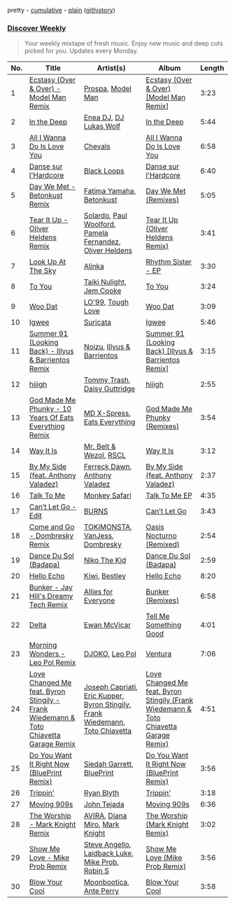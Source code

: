 pretty - [cumulative](/playlists/cumulative/Discover%20Weekly.md) - [plain](/playlists/plain/37i9dQZEVXcERLiUqU2pJX) ([githistory](https://github.githistory.xyz/vitokorn/spotify-playlist-archive/blob/master/playlists/plain/37i9dQZEVXcERLiUqU2pJX))

### [Discover Weekly](https://open.spotify.com/playlist/37i9dQZEVXcERLiUqU2pJX)

> Your weekly mixtape of fresh music. Enjoy new music and deep cuts picked for you. Updates every Monday.

| No. | Title | Artist(s) | Album | Length |
|---|---|---|---|---|
| 1 | [Ecstasy (Over & Over) - Model Man Remix](https://open.spotify.com/track/0khE5TLTG1KUFDxiZxri4m) | [Prospa](https://open.spotify.com/artist/6HabM2PUM519iIxervGWSb), [Model Man](https://open.spotify.com/artist/2T5NLCuN31j79zbxZ2XCSA) | [Ecstasy (Over & Over) [Model Man Remix]](https://open.spotify.com/album/50JkaTlNYH5UawHpqiUFsi) | 3:23 |
| 2 | [In the Deep](https://open.spotify.com/track/0NP6rYdnasD3XWM99cLD8J) | [Enea DJ](https://open.spotify.com/artist/2JvIsP09CKU1BsZRqsWgd9), [DJ Lukas Wolf](https://open.spotify.com/artist/6lSIKfeztf7LhEsnSDw7XM) | [In the Deep](https://open.spotify.com/album/3Zrq3Z8ZpFKBVoQaUZe78R) | 5:44 |
| 3 | [All I Wanna Do Is Love You](https://open.spotify.com/track/3b0WXNky1tMQqlucvldBQ8) | [Chevals](https://open.spotify.com/artist/3FLjlMNzBBKe23npQu6y85) | [All I Wanna Do Is Love You](https://open.spotify.com/album/6kRBSNQmjgOMnCAv0d7cy4) | 6:58 |
| 4 | [Danse sur l'Hardcore](https://open.spotify.com/track/0ZMKcX8KRdliorrG9LL7UB) | [Black Loops](https://open.spotify.com/artist/6AwGe2F49hD3ANXvmOwqQB) | [Danse sur l'Hardcore](https://open.spotify.com/album/2rSbYvUeGjslZaScneRS3M) | 6:40 |
| 5 | [Day We Met - Betonkust Remix](https://open.spotify.com/track/1VdeCgpIm4qRcSDvtIK5Jv) | [Fatima Yamaha](https://open.spotify.com/artist/7eZRt08LoDy0nfIS6OwyMP), [Betonkust](https://open.spotify.com/artist/0wtoN4C5b7fBp8GLT8DYXo) | [Day We Met (Remixes)](https://open.spotify.com/album/3tKegcGPlaRUk9bbaP7X75) | 5:05 |
| 6 | [Tear It Up - Oliver Heldens Remix](https://open.spotify.com/track/0kZPGDVImkGGOFGg7oAdRv) | [Solardo](https://open.spotify.com/artist/0oO1IaDOBSeI96HbnCa5pZ), [Paul Woolford](https://open.spotify.com/artist/4CA8PTrbq1l5IgyvBA2JSV), [Pamela Fernandez](https://open.spotify.com/artist/3xCLUeLSGLeaX2FmV9xR6b), [Oliver Heldens](https://open.spotify.com/artist/5nki7yRhxgM509M5ADlN1p) | [Tear It Up (Oliver Heldens Remix)](https://open.spotify.com/album/2RrLNf1L071eloz6Z4B0fU) | 3:41 |
| 7 | [Look Up At The Sky](https://open.spotify.com/track/3Ts73V8SnaXIcnLAxwt41W) | [Alinka](https://open.spotify.com/artist/3qBqW8kIRZbPxbSgAyP7ls) | [Rhythm Sister - EP](https://open.spotify.com/album/2DOdjtWqm3AqAHvedMmCRr) | 3:30 |
| 8 | [To You](https://open.spotify.com/track/1L7o06Y6X1jV1OGkdGtVS9) | [Taiki Nulight](https://open.spotify.com/artist/4QWmN97HRZya55JvxN3I5a), [Jem Cooke](https://open.spotify.com/artist/0AkL5tzM3UsDlWak9E0OwH) | [To You](https://open.spotify.com/album/16d9wAA5xVTZWYD0MrpOVa) | 3:24 |
| 9 | [Woo Dat](https://open.spotify.com/track/5YcFJAlCexlf5pS8Qa7Pqz) | [LO'99](https://open.spotify.com/artist/1kk6o5FDlujcgz2d2iFXKy), [Tough Love](https://open.spotify.com/artist/16KSSLMXOdKQ2MHt9bOHTG) | [Woo Dat](https://open.spotify.com/album/0dvLJIdminhnb6EBfkSxd1) | 3:09 |
| 10 | [Igwee](https://open.spotify.com/track/03NypemQedTexzn93IVOeL) | [Suricata](https://open.spotify.com/artist/2xKpXTLYPN7jd325QEb65b) | [Igwee](https://open.spotify.com/album/5aGf3yc04WA32mTKljtY3j) | 5:46 |
| 11 | [Summer 91 (Looking Back) - Illyus & Barrientos Remix](https://open.spotify.com/track/3ZNU3mVwAMnCJfsFS2HPau) | [Noizu](https://open.spotify.com/artist/3VRyybsQu0MDG0F2LBxnv7), [Illyus & Barrientos](https://open.spotify.com/artist/6n5ccknvteaKfN4WA2qf3C) | [Summer 91 (Looking Back) [Illyus & Barrientos Remix]](https://open.spotify.com/album/158I9jwT4KtzhsL2rAcqRf) | 3:15 |
| 12 | [hiiigh](https://open.spotify.com/track/2vQ6kg5hPJiFx2lctuBtju) | [Tommy Trash](https://open.spotify.com/artist/1tBU8jUEdVR3mqSsAqEGfD), [Daisy Guttridge](https://open.spotify.com/artist/2tUq6RAxkUzZPf2WWLXMa4) | [hiiigh](https://open.spotify.com/album/54gkNTtJTRzBgZnhakwQR9) | 2:55 |
| 13 | [God Made Me Phunky - 10 Years Of Eats Everything Remix](https://open.spotify.com/track/7dqbItOe8qwRrX4CzV7CYr) | [MD X-Spress](https://open.spotify.com/artist/61YPxKmHE20pcKZNYi4sUS), [Eats Everything](https://open.spotify.com/artist/4W991QdgKWX4TO864ypInA) | [God Made Me Phunky (Remixes)](https://open.spotify.com/album/5D4Dmt6wwFiLfEFgPFaqj3) | 3:54 |
| 14 | [Way It Is](https://open.spotify.com/track/2dwnD6tMYqp8zQmfg1XvNQ) | [Mr. Belt & Wezol](https://open.spotify.com/artist/19VDJ9IKyBSUMDJxLsasP6), [RSCL](https://open.spotify.com/artist/5pkU7zjIzHgfN1n91e51r3) | [Way It Is](https://open.spotify.com/album/3eh4ktE7LJNFljqBMn0ZnO) | 3:12 |
| 15 | [By My Side (feat. Anthony Valadez)](https://open.spotify.com/track/6eSWdCAvzD4danVK3OlqYU) | [Ferreck Dawn](https://open.spotify.com/artist/3cnAJv9gydgm52KFIsdvO8), [Anthony Valadez](https://open.spotify.com/artist/1q6CJpl89vkfPuYnRqKl5H) | [By My Side (feat. Anthony Valadez)](https://open.spotify.com/album/5SaunZEkzpXuY7R8GKpFkV) | 2:37 |
| 16 | [Talk To Me](https://open.spotify.com/track/09e6D4DnpdWnJUwgW3JLKJ) | [Monkey Safari](https://open.spotify.com/artist/5zovXI5By2gUhdr7EByjLa) | [Talk To Me EP](https://open.spotify.com/album/6ljYvG8bpqHUwA1VYaivLU) | 4:35 |
| 17 | [Can’t Let Go - Edit](https://open.spotify.com/track/2qdy3SfBxOa3r1OC62rQAi) | [BURNS](https://open.spotify.com/artist/5eKqhPrKad0J9xGAtq3rW7) | [Can’t Let Go](https://open.spotify.com/album/61OI2ywSwjGyYG98c0iorq) | 3:43 |
| 18 | [Come and Go - Dombresky Remix](https://open.spotify.com/track/3SzJ6Ah6BFDg02qGrRQaQ8) | [TOKiMONSTA](https://open.spotify.com/artist/3VwKSHAfgzV1DOHV0aANCI), [VanJess](https://open.spotify.com/artist/0Ek89uaJyo6NfWK22awFvI), [Dombresky](https://open.spotify.com/artist/2GVtgxcx7jg5xVCZsIHSGN) | [Oasis Nocturno (Remixed)](https://open.spotify.com/album/6cC6x6bk3lsebSLz2CzGCP) | 2:54 |
| 19 | [Dance Du Sol (Badapa)](https://open.spotify.com/track/5DVFo4hFtgLP6TfERoXGcX) | [Niko The Kid](https://open.spotify.com/artist/0FPoqGEZFwHQfu5tRPL08X) | [Dance Du Sol (Badapa)](https://open.spotify.com/album/6txB96VKTUs9Tw8JaiQuwI) | 2:59 |
| 20 | [Hello Echo](https://open.spotify.com/track/58lrRLt4Unnb2PYtu6n1Xl) | [Kiwi](https://open.spotify.com/artist/5B9vWdtlNqK2UKM6MdE0WN), [Bestley](https://open.spotify.com/artist/3b2ZCIWy55NHeBIOUvbpct) | [Hello Echo](https://open.spotify.com/album/0WHck9IyWpYptoKg5TAOIR) | 8:20 |
| 21 | [Bunker - Jay Hill's Dreamy Tech Remix](https://open.spotify.com/track/6OJP6XHlR3XYzmKjSAthRe) | [Allies for Everyone](https://open.spotify.com/artist/1wTnRaLkV5Xu0hBULPm3xf) | [Bunker (Remixes)](https://open.spotify.com/album/64tfUrhR4UIiENCZwCRvwv) | 6:58 |
| 22 | [Delta](https://open.spotify.com/track/3l8EDgfozdGeO1UudPsyAT) | [Ewan McVicar](https://open.spotify.com/artist/4d2NUjh9ZrzG1ZZdhpSDKH) | [Tell Me Something Good](https://open.spotify.com/album/4RjokXhv5dBtyggZ7yg9W5) | 4:01 |
| 23 | [Morning Wonders - Leo Pol Remix](https://open.spotify.com/track/5fLUm1wWBi1LIriY3Uf6mk) | [DJOKO](https://open.spotify.com/artist/3fdC2UHP39tyWCUsHB6qlv), [Leo Pol](https://open.spotify.com/artist/2PBE0KQEqT34oYjjFyI9Mz) | [Ventura](https://open.spotify.com/album/4FFnaeoyLqZ7Mgfxx2NmHK) | 7:06 |
| 24 | [Love Changed Me feat. Byron Stingily - Frank Wiedemann & Toto Chiavetta Garage Remix](https://open.spotify.com/track/3LVDBfB3HAGUXSant5A32t) | [Joseph Capriati](https://open.spotify.com/artist/7onsqSWPufMm5ZnUCECDpf), [Eric Kupper](https://open.spotify.com/artist/2ATkDceAaeLUkxPnJPHGkz), [Byron Stingily](https://open.spotify.com/artist/3EoFVszwsvsw0Cr7b4ncaD), [Frank Wiedemann](https://open.spotify.com/artist/1gbnoyNZEf6K9HytIv1D94), [Toto Chiavetta](https://open.spotify.com/artist/0DBwNrdGSluzJl24pHRiOk) | [Love Changed Me feat. Byron Stingily (Frank Wiedemann & Toto Chiavetta Garage Remix)](https://open.spotify.com/album/5DRfKFjrsY23ts38br3seD) | 4:51 |
| 25 | [Do You Want It Right Now (BluePrint Remix)](https://open.spotify.com/track/6QJrcsD1kcywkzNz6inkFx) | [Siedah Garrett](https://open.spotify.com/artist/7EVlecngyrLHfQUqFMpwkT), [BluePrint](https://open.spotify.com/artist/0oV5K4BDmoENgjwB8lvDmT) | [Do You Want It Right Now (BluePrint Remix)](https://open.spotify.com/album/40M8UrisuLFNbnOzyCNuJR) | 3:56 |
| 26 | [Trippin'](https://open.spotify.com/track/4araChy8g1nGtOF6a8kckl) | [Ryan Blyth](https://open.spotify.com/artist/2bno8n7e57sY3zRQw03YoV) | [Trippin'](https://open.spotify.com/album/4DhB9tHMBGspUrwXBKPRRX) | 3:18 |
| 27 | [Moving 909s](https://open.spotify.com/track/1fgo2DiaIqfUP1tcZIlU1Y) | [John Tejada](https://open.spotify.com/artist/2JWmMcE8Z0vapxOIiT7PLq) | [Moving 909s](https://open.spotify.com/album/6ozz4NMkKKEisFhfdltWfQ) | 6:36 |
| 28 | [The Worship - Mark Knight Remix](https://open.spotify.com/track/3SCy5Jjwt3qbQtVkhMnsJs) | [AVIRA](https://open.spotify.com/artist/7rznn3BVOuA5jyPB275jmS), [Diana Miro](https://open.spotify.com/artist/7HKB2dr6EceAJM8xRlXYlK), [Mark Knight](https://open.spotify.com/artist/3h11MHQeCrcsUgRRijI1zL) | [The Worship (Mark Knight Remix)](https://open.spotify.com/album/5uefc6j40ot3LORj3XbcAo) | 3:02 |
| 29 | [Show Me Love - Mike Prob Remix](https://open.spotify.com/track/5zV5nmpcZi9pmJ3ULU9HvO) | [Steve Angello](https://open.spotify.com/artist/4FqPRilb0Ja0TKG3RS3y4s), [Laidback Luke](https://open.spotify.com/artist/53cQZtWDwDJwVCNZlfJ6Qk), [Mike Prob](https://open.spotify.com/artist/4SC4DCGqSp5BKkR5ShyG8R), [Robin S](https://open.spotify.com/artist/2WvLeseDGPX1slhmxI59G3) | [Show Me Love (Mike Prob Remix)](https://open.spotify.com/album/2coQ6E0gxHbInP0pCv8e25) | 3:56 |
| 30 | [Blow Your Cool](https://open.spotify.com/track/5nlZ30zZzVCyi9nkQJJZmZ) | [Moonbootica](https://open.spotify.com/artist/1YkHCcMgZ6fTQMeEQyYKTf), [Ante Perry](https://open.spotify.com/artist/4ueT3TFdSmR04bDAiZbjsW) | [Blow Your Cool](https://open.spotify.com/album/2ZGIMqhh3oexqedIhJHMxd) | 3:58 |
